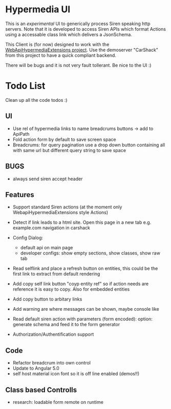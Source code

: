 # Hypermedia UI
This is an *experimental* UI to generically process Siren speaking http servers.
Note that it is developed to access Siren APIs which format Actions using a accessable class link which delivers a JsonSchema.

This Client is (for now) designed to work with the [WebApiHypermediaExtensions project](https://github.com/bluehands/WebApiHypermediaExtensions).
Use the demoserver "CarShack" from this project to have a quick compliant backend.

There will be bugs and it is not very fault tollerant. Be nice to the UI :)

# Todo List
Clean up all the code todos :)

## UI
- Use rel of hypermedia links to name breadcrums buttons -> add to ApiPath
- Fold action form by default to save screen space
- Breadcrums:  for query pagination use a drop down button containing all with same url but different query string to save space

## BUGS
- always send siren accept header 

## Features
- Support standard Siren actions (at the moment only WebapiHypermediaExtensions style Actions)
- Detect if link leads to a html site. Open this page in a new tab e.g. example.com navigation in carshack
- Config Dialog:
  - default api on main page
  - developer configs: show empty sections, show classes, show raw tab

- Read selflink and place a refresh button on entities, this could be the first link to extract from default rendering
- Add copy self link button "coyp entity ref" so if action needs are reference it is easy to copy. Also for embedded entities
- Add copy button to arbitary links
- Add warning are where messages can be shown, maybe console like
- Read default siren action with parameters (form encoded): option: generate schema and feed it to the form generator
- Authorization/Authentification support

## Code
- Refactor breadcrum into own control
- Update to Angular 5.0
- self host material icon font so it is off line enabled (demos!!)

## Class based Controlls
- research: loadable form remote on runtime
